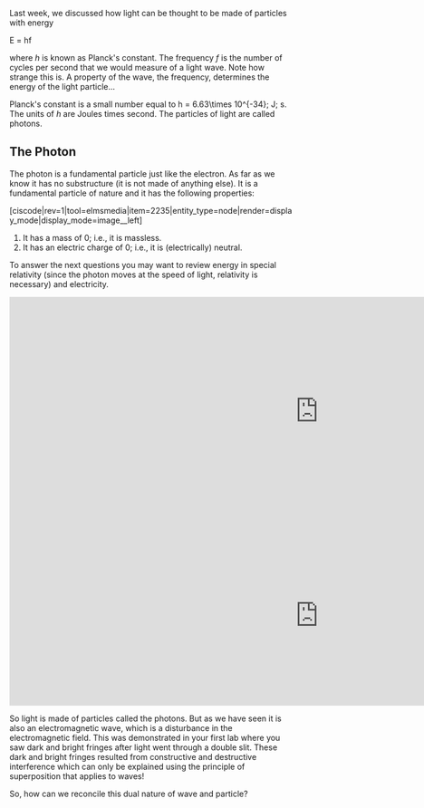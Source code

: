 Last week, we discussed how light can be thought to be made of particles with energy

<lrn-math>E = hf</lrn-math>

where _h_ is known as Planck's constant. The frequency _f_ is the number of cycles per second that we would measure of a light wave. Note how strange this is.  A property of the wave, the frequency, determines the energy of the light particle...

Planck's constant is a small number equal to <lrn-math>h = 6.63\times 10^{-34}\; J\; s</lrn-math>. The units of _h_ are Joules times second. The particles of light are called photons.

## The Photon

The photon is a fundamental particle just like the electron. As far as we know it has no substructure (it is not made of anything else). It is a fundamental particle of nature and it has the following properties:

[ciscode|rev=1|tool=elmsmedia|item=2235|entity_type=node|render=display_mode|display_mode=image__left]

1. It has a mass of 0; i.e., it is massless.
2. It has an electric charge of 0; i.e., it is (electrically) neutral.

To answer the next questions you may want to review energy in special relativity (since the photon moves at the speed of light, relativity is necessary) and electricity.  

<iframe src="https://h5p.org/h5p/embed/88820" width="1090" height="403" frameborder="0" allowfullscreen="allowfullscreen"></iframe><script src="https://h5p.org/sites/all/modules/h5p/library/js/h5p-resizer.js" charset="UTF-8"></script>
 
<iframe src="https://h5p.org/h5p/embed/88823" width="1090" height="319" frameborder="0" allowfullscreen="allowfullscreen"></iframe><script src="https://h5p.org/sites/all/modules/h5p/library/js/h5p-resizer.js" charset="UTF-8"></script>
 
So light is made of particles called the photons. But as we have seen it is also an electromagnetic wave, which is a disturbance in the electromagnetic field. This was demonstrated in your first lab where you saw dark and bright fringes after light went through a double slit. These dark and bright fringes resulted from constructive and destructive interference which can only be explained using the principle of superposition that applies to waves! 

So, how can we reconcile this dual nature of wave and particle?